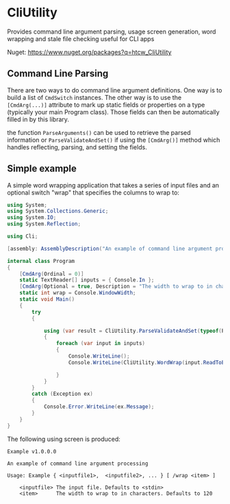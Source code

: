 # CliUtility

Provides command line argument parsing, usage screen generation, word wrapping and stale file checking useful for CLI apps

Nuget: https://www.nuget.org/packages?q=htcw_CliUtility

## Command Line Parsing

There are two ways to do command line argument definitions. One way is to build a list of `CmdSwitch` instances.
The other way is to use the `[CmdArg(...)]` attribute to mark up static fields or properties on a type (typically your main Program class). Those fields can then be automatically filled in by this library.

the function `ParseArguments()` can be used to retrieve the parsed information or `ParseValidateAndSet()` if using the `[CmdArg()]` method which handles reflecting, parsing, and setting the fields.

## Simple example
A simple word wrapping application that takes a series of input files and an optional switch "wrap" that specifies the columns to wrap to:
```cs
using System;
using System.Collections.Generic;
using System.IO;
using System.Reflection;

using Cli;

[assembly: AssemblyDescription("An example of command line argument processing")]

internal class Program
{
	[CmdArg(Ordinal = 0)]
	static TextReader[] inputs = { Console.In };
	[CmdArg(Optional = true, Description = "The width to wrap to in characters")]
	static int wrap = Console.WindowWidth;
	static void Main()
	{
		try
		{

			using (var result = CliUtility.ParseValidateAndSet(typeof(Program)))
			{
				foreach (var input in inputs)
				{
					Console.WriteLine();
					Console.WriteLine(CliUtility.WordWrap(input.ReadToEnd(), wrap));

				}
			}
		}
		catch (Exception ex)
		{
			Console.Error.WriteLine(ex.Message);
		}
	}
}
```

The following using screen is produced:

```
Example v1.0.0.0

An example of command line argument processing

Usage: Example { <inputfile1>,  <inputfile2>, ... } [ /wrap <item> ]

    <inputfile> The input file. Defaults to <stdin>
    <item>      The width to wrap to in characters. Defaults to 120
```